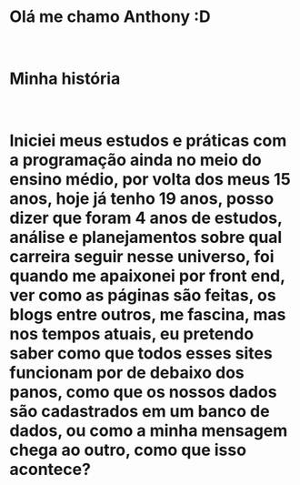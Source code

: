 <h1><strong>Olá me chamo Anthony :D</strong></h1><br>
<h1><strong>Minha história</strong></h1><br>
<h1><strong>Iniciei meus estudos e práticas com a programação ainda no meio do ensino médio, por volta dos meus 15 anos, hoje já tenho 19 anos, posso
dizer que foram 4 anos de estudos, análise e planejamentos sobre qual carreira seguir nesse universo, foi quando me apaixonei por front end, ver
como as páginas são feitas, os blogs entre outros, me fascina, mas nos tempos atuais, eu pretendo saber como que todos esses sites funcionam
por de debaixo dos panos, como que os nossos dados são cadastrados em um banco de dados, ou como a minha mensagem chega ao outro, como que isso acontece?</strong></h1>
